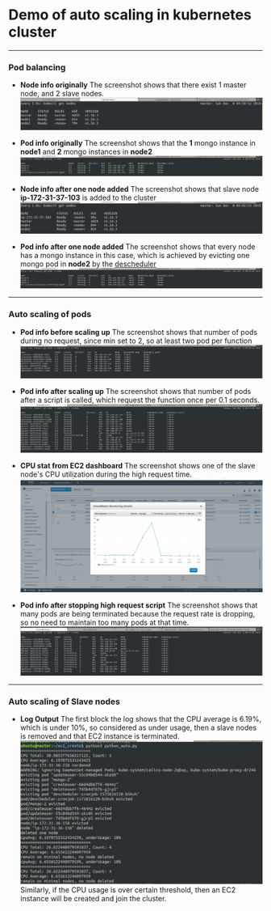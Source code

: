 # Demo of auto scaling in kubernetes cluster
---

### Pod balancing
* __Node info originally__
The screenshot shows that there exist 1 master node, and 2 slave nodes.
![](./2_node.png)

* __Pod info originally__
The screenshot shows that the __1__ mongo instance in __node1__ and __2__ mongo instances in __node2__
![](./mongo_dist_2_node.png)

* __Node info after one node added__
The screenshot shows that slave node __ip-172-31-37-103__ is added to the cluster
![](./3_node.png)

* __Pod info after one node added__
The screenshot shows that every node has a mongo instance in this case, which is achieved by evicting one mongo pod in __node2__ by the [descheduler](https://github.com/kubernetes-sigs/descheduler)
![](./mongo_dist_2_node.png)

---

### Auto scaling of pods
* __Pod info before scaling up__
The screenshot shows that number of pods during no request, since min set to 2, so at least two pod per function
![](./openfaas_before_scale.png)

* __Pod info after scaling up__
The screenshot shows that number of pods after a script is called, which request the function once per 0.1 seconds.
![](./openfaas_scaling_by_request.png)

* __CPU stat from EC2 dashboard__
The screenshot shows one of the slave node's CPU utilization during the high request time.
![](./openfaas_scaling_CPU_usage.png)

* __Pod info after stopping high request script__
The screenshot shows that many pods are being terminated because the request rate is dropping, so no need to maintain too many pods at that time.
![](./openfaas_descaling_by_request.png)

---

### Auto scaling of Slave nodes

* __Log Output__
The first block the log shows that the CPU average is 6.19%, which is under 10%, so considered as under usage, then a slave nodes is removed and that EC2 instance is terminated.
![](./node_scaling.png)
Similarly, if the CPU usage is over certain threshold, then an EC2 instance will be created and join the cluster.